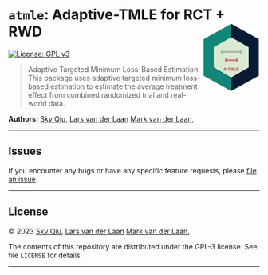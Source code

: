 
<!-- README.md is generated from README.Rmd. Please edit that file -->

# `atmle`: Adaptive-TMLE for RCT + RWD <img src="man/figures/logo.png" align="right" height="138" />

<!-- badges: start -->

[![License: GPL
v3](https://img.shields.io/badge/License-GPL%20v3-blue.svg)](https://www.gnu.org/licenses/gpl-3.0)
<!-- badges: end -->

> Adaptive Targeted Minimum Loss-Based Estimation. This package uses
> adaptive targeted minimum loss-based estimation to estimate the
> average treatment effect from combined randomized trial and real-world
> data.

**Authors:** [Sky Qiu](https://github.com/tq21), [Lars van der
Laan](https://larsvanderlaan.github.io/) [Mark van der
Laan](https://vanderlaan-lab.org/),

------------------------------------------------------------------------

## Issues

If you encounter any bugs or have any specific feature requests, please
[file an issue](https://github.com/tq21/atmle/issues).

------------------------------------------------------------------------

## License

© 2023 [Sky Qiu](https://github.com/tq21), [Lars van der
Laan](https://larsvanderlaan.github.io/) [Mark van der
Laan](https://vanderlaan-lab.org/),

The contents of this repository are distributed under the GPL-3 license.
See file `LICENSE` for details.

------------------------------------------------------------------------
